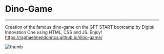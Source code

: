 # Dino-Game

----

Creation of the famous dino-game on the GFT START bootcamp by Digital Innovation One using HTML, CSS and JS.
Enjoy! https://raphaelmendonnca.github.io/dino-game/

![thumb](https://user-images.githubusercontent.com/57078626/107686030-78e94080-6c83-11eb-8c4f-857add5553af.jpg)

